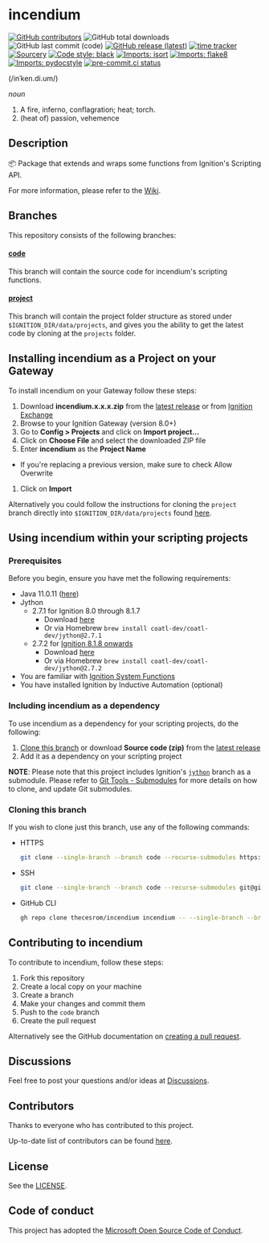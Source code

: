 # incendium

<!--- Badges --->
[![GitHub contributors](https://img.shields.io/github/contributors/thecesrom/incendium)](https://github.com/thecesrom/incendium/graphs/contributors)
![GitHub total downloads](https://img.shields.io/github/downloads/thecesrom/incendium/total)
![GitHub last commit (code)](https://img.shields.io/github/last-commit/thecesrom/incendium)
[![GitHub release (latest)](https://img.shields.io/github/v/release/thecesrom/incendium)](https://github.com/thecesrom/incendium/releases/latest)
[![time tracker](https://wakatime.com/badge/github/thecesrom/incendium.svg)](https://wakatime.com/badge/github/thecesrom/incendium)
[![Sourcery](https://img.shields.io/badge/Sourcery-enabled-brightgreen)](https://sourcery.ai)
[![Code style: black](https://img.shields.io/badge/code%20style-black-000000.svg)](https://github.com/psf/black)
[![Imports: isort](https://img.shields.io/badge/%20imports-isort-%231674b1?style=flat&labelColor=ef8336)](https://pycqa.github.io/isort/)
[![Imports: flake8](https://img.shields.io/badge/%20imports-flake8-%231674b1?style=flat&labelColor=ef8336)](https://flake8.pycqa.org/en/latest/)
[![Imports: pydocstyle](https://img.shields.io/badge/%20imports-pydocstyle-%231674b1?style=flat&labelColor=ef8336)](https://www.pydocstyle.org/en/stable/)
[![pre-commit.ci status](https://results.pre-commit.ci/badge/github/thecesrom/incendium/code.svg)](https://results.pre-commit.ci/latest/github/thecesrom/incendium/code)

(/inˈken.di.um/)

_noun_

1. A fire, inferno, conflagration; heat; torch.
1. (heat of) passion, vehemence

## Description

:package: Package that extends and wraps some functions from Ignition's Scripting API.

For more information, please refer to the [Wiki](https://github.com/thecesrom/incendium/wiki).

## Branches

This repository consists of the following branches:

#### [code](https://github.com/thecesrom/incendium/tree/code)

This branch will contain the source code for incendium's scripting functions.

#### [project](https://github.com/thecesrom/incendium/tree/project)

This branch will contain the project folder structure as stored under `$IGNITION_DIR/data/projects`, and gives you the ability to get the latest code by cloning at the `projects` folder.

## Installing incendium as a Project on your Gateway

To install incendium on your Gateway follow these steps:

1. Download **incendium.x.x.x.zip** from the [latest release](https://github.com/thecesrom/incendium/releases/latest) or from [Ignition Exchange](https://inductiveautomation.com/exchange/2104)
1. Browse to your Ignition Gateway (version 8.0+)
1. Go to **Config > Projects** and click on **Import project...**
1. Click on **Choose File** and select the downloaded ZIP file
1. Enter **incendium** as the **Project Name**
  * If you're replacing a previous version, make sure to check Allow Overwrite
1. Click on **Import**

Alternatively you could follow the instructions for cloning the `project` branch directly into `$IGNITION_DIR/data/projects` found [here](https://github.com/thecesrom/incendium/tree/project#cloning-this-branch).

## Using incendium within your scripting projects

### Prerequisites

Before you begin, ensure you have met the following requirements:

* Java 11.0.11 ([here](https://www.azul.com/downloads/?version=java-11-lts&package=jdk))
* Jython
  * 2.7.1 for Ignition 8.0 through 8.1.7
    * Download [here](https://search.maven.org/remotecontent?filepath=org/python/jython-installer/2.7.1/jython-installer-2.7.1.jar)
    * Or via Homebrew `brew install coatl-dev/coatl-dev/jython@2.7.1`
  * 2.7.2 for [Ignition 8.1.8 onwards](https://docs.inductiveautomation.com/display/DOC81/New+in+this+Version#NewinthisVersion-Newin8.1.8)
    * Download [here](https://search.maven.org/remotecontent?filepath=org/python/jython-installer/2.7.1/jython-installer-2.7.2.jar)
    * Or via Homebrew `brew install coatl-dev/coatl-dev/jython@2.7.2`
* You are familiar with [Ignition System Functions](https://docs.inductiveautomation.com/display/DOC81/System+Functions)
* You have installed Ignition by Inductive Automation (optional)

### Including incendium as a dependency

To use incendium as a dependency for your scripting projects, do the following:

1. [Clone this branch](#cloning-this-branch) or download **Source code (zip)** from the [latest release](https://github.com/thecesrom/incendium/releases/latest)
1. Add it as a dependency on your scripting project

**NOTE**: Please note that this project includes Ignition's [`jython`](https://github.com/thecesrom/Ignition/tree/jython) branch as a submodule. Please refer to [Git Tools - Submodules](https://git-scm.com/book/en/v2/Git-Tools-Submodules) for more details on how to clone, and update Git submodules.

### Cloning this branch

If you wish to clone just this branch, use any of the following commands:

- HTTPS
    ```bash
    git clone --single-branch --branch code --recurse-submodules https://github.com/thecesrom/incendium.git incendium
    ```
- SSH
    ```bash
    git clone --single-branch --branch code --recurse-submodules git@github.com:thecesrom/incendium.git incendium
    ```
- GitHub CLI
    ```bash
    gh repo clone thecesrom/incendium incendium -- --single-branch --branch code --recurse-submodules
    ```

## Contributing to incendium

To contribute to incendium, follow these steps:

1. Fork this repository
1. Create a local copy on your machine
1. Create a branch
1. Make your changes and commit them
1. Push to the `code` branch
1. Create the pull request

Alternatively see the GitHub documentation on [creating a pull request](https://help.github.com/en/github/collaborating-with-issues-and-pull-requests/creating-a-pull-request).

## Discussions

Feel free to post your questions and/or ideas at [Discussions](https://github.com/thecesrom/incendium/discussions).

## Contributors

Thanks to everyone who has contributed to this project.

Up-to-date list of contributors can be found [here](https://github.com/thecesrom/incendium/graphs/contributors).

## License

See the [LICENSE](https://github.com/thecesrom/incendium/blob/HEAD/LICENSE).

## Code of conduct

This project has adopted the [Microsoft Open Source Code of Conduct](https://opensource.microsoft.com/codeofconduct/).
